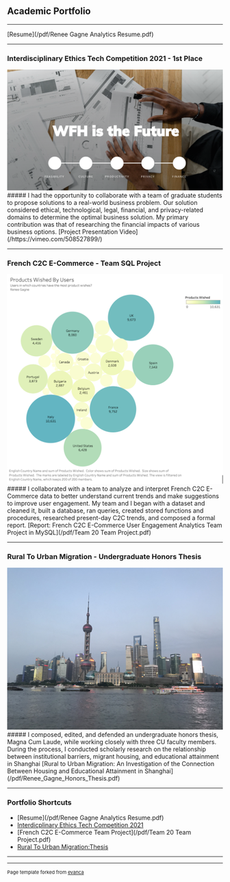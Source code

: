 ## Academic Portfolio

---
[Resume](/pdf/Renee Gagne Analytics Resume.pdf)

---
### Interdisciplinary Ethics Tech Competition 2021 - 1st Place
<img src="/images/EthicsCover.png"/>
##### I had the opportunity to collaborate with a team of graduate students to propose solutions to a real-world business problem. Our solution considered ethical, technological, legal, financial, and privacy-related domains to determine the optimal business solution. My primary contribution was that of researching the financial impacts of various business options. 
[Project Presentation Video](/https://vimeo.com/508527899/)

---

### French C2C E-Commerce - Team SQL Project
<img src="images/C2cBubbleGraph.png"/>
##### I collaborated with a team to analyze and interpret French C2C E-Commerce data to better understand current trends and make suggestions to improve user engagement. My team and I began with a dataset and cleaned it, built a database, ran queries, created stored functions and procedures, researched present-day C2C trends, and composed a formal report.
[Report: French C2C E-Commerce User Engagement Analytics Team Project in MySQL](/pdf/Team 20 Team Project.pdf)

---

### Rural To Urban Migration - Undergraduate Honors Thesis
<img src="/images/Shanghai.jpeg">
##### I composed, edited, and defended an undergraduate honors thesis, Magna Cum Laude, while working closely with three CU faculty members. During the process, I conducted scholarly research on the relationship between institutional barriers, migrant housing, and educational attainment in Shanghai
[Rural to Urban Migration: An Investigation of the Connection Between Housing and Educational Attainment in Shanghai](/pdf/Renee_Gagne_Honors_Thesis.pdf)

--- 
### Portfolio Shortcuts

- [Resume](/pdf/Renee Gagne Analytics Resume.pdf)
- [Interdicplinary Ethics Tech Competition 2021](https://vimeo.com/508527899)
- [French C2C E-Commerce Team Project](/pdf/Team 20 Team Project.pdf)
- [Rural To Urban Migration:Thesis](/pdf/Renee_Gagne_Honors_Thesis.pdf)

---




---
<p style="font-size:11px">Page template forked from <a href="https://github.com/evanca/quick-portfolio">evanca</a></p>
<!-- Remove above link if you don't want to attibute -->
